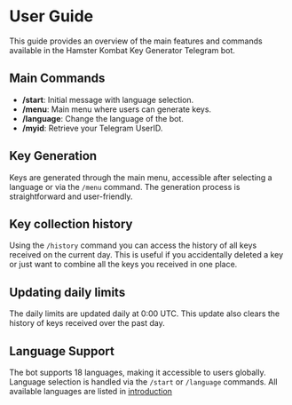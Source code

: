 # User Guide

This guide provides an overview of the main features and commands available in the Hamster Kombat Key Generator Telegram bot.

## Main Commands

- **/start**: Initial message with language selection.
- **/menu**: Main menu where users can generate keys.
- **/language**: Change the language of the bot.
- **/myid**: Retrieve your Telegram UserID.

## Key Generation

Keys are generated through the main menu, accessible after selecting a language or via the `/menu` command. The generation process is straightforward and user-friendly.

## Key collection history

Using the `/history` command you can access the history of all keys received on the current day. This is useful if you accidentally deleted a key or just want to combine all the keys you received in one place.

## Updating daily limits

The daily limits are updated daily at 0:00 UTC. This update also clears the history of keys received over the past day.

## Language Support

The bot supports 18 languages, making it accessible to users globally. Language selection is handled via the `/start` or `/language` commands.
All available languages are listed in [introduction](introduction.md)
